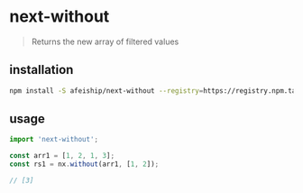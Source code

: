 # next-without
> Returns the new array of filtered values

## installation
```bash
npm install -S afeiship/next-without --registry=https://registry.npm.taobao.org
```

## usage
```js
import 'next-without';

const arr1 = [1, 2, 1, 3];
const rs1 = nx.without(arr1, [1, 2]);

// [3]
```
